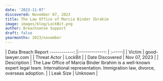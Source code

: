 ```yaml
---
date: '2023-11-07'
discovered: November 07, 2023
title: The Law Office of Marcia Binder Ibrahim
image: images/blog/LockBit.png
author: Breachsense Support
draft: false
yearmonths: 2023/november
---
```



| Data Breach Report
------------:     |:-------------:    | :-----:|
| Victim      | good-lawyer.com      | 
| Threat Actor      | LockBit      | 
| Date Discovered      | Nov 07, 2023      | 
| Description      | The Law Office of Marcia Binder Ibrahim is a well-known expert legal team. International representation. Immigration law, divorce, overseas adoption.      | 
| Leak Size      | Unknown      | 

